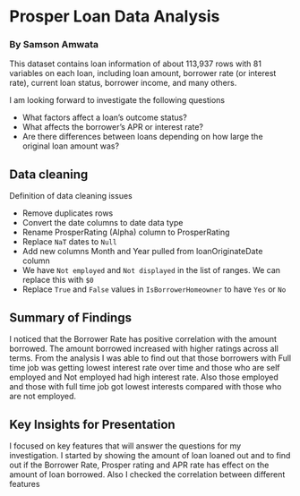 # Prosper Loan Data Analysis
### By Samson Amwata
This dataset contains loan information of about 113,937 rows with 81 variables on each
loan, including loan amount, borrower rate (or interest rate), current loan status, borrower income, and many others.

I am looking forward to investigate the following questions
- What factors affect a loan’s outcome status?
- What affects the borrower’s APR or interest rate?
- Are there differences between loans depending on how large the original loan amount was?

## Data cleaning
Definition of data cleaning issues
- Remove duplicates rows
- Convert the date columns to date data type
- Rename ProsperRating (Alpha) column to ProsperRating
- Replace `NaT` dates to `Null`
- Add new columns Month and Year pulled from loanOriginateDate column
- We have `Not employed` and `Not displayed` in the list of ranges. We can replace this with `$0`
- Replace `True` and `False` values in `IsBorrowerHomeowner` to have `Yes` or `No`

## Summary of Findings
I noticed that the Borrower Rate has positive correlation with the amount borrowed. The amount borrowed increased with higher ratings across all terms.
From the analysis I was able to find out that those borrowers with Full time job was getting lowest interest rate over time and those who are self employed and Not employed had high interest rate.
Also those employed and those with full time job got lowest interests compared with those who are not employed.


## Key Insights for Presentation
I focused on key features that will answer the questions for my investigation. I started by showing the amount of loan loaned out and to find out if the Borrower Rate, Prosper rating and APR rate has effect on the amount of loan borrowed.
Also I checked the correlation between different features 
